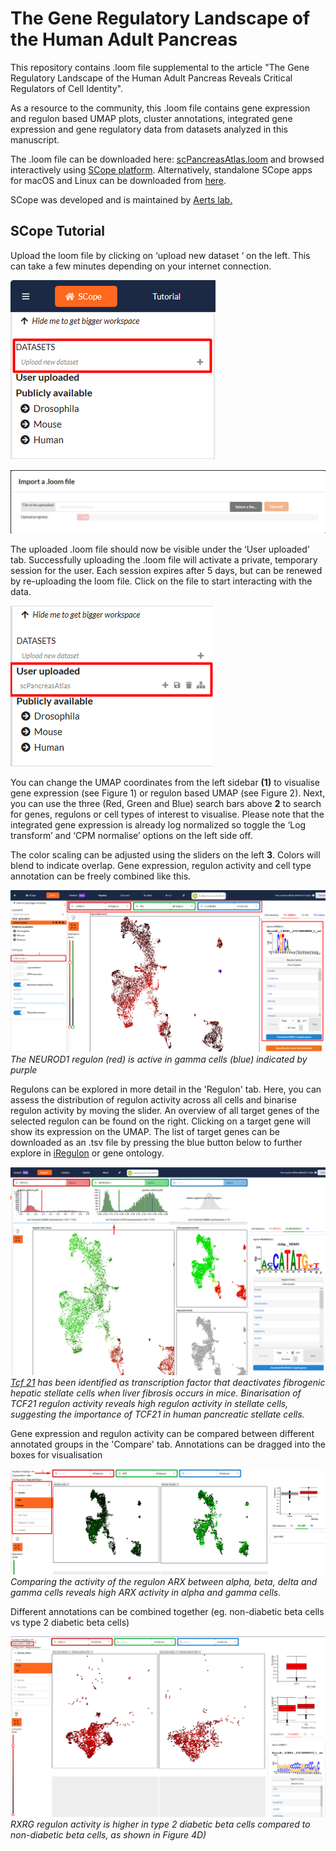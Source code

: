 # The Gene Regulatory Landscape of the Human Adult Pancreas

This repository contains .loom file supplemental to the article "The Gene Regulatory Landscape of the Human Adult Pancreas Reveals Critical Regulators of Cell Identity".

As a resource to the community, this .loom file contains gene expression and regulon based UMAP plots, cluster annotations, integrated gene expression and gene regulatory data from datasets analyzed in this manuscript.

The .loom file can be downloaded here: [scPancreasAtlas.loom](https://filesender.belnet.be/?s=download&token=8d087b4d-3909-4fc4-8c11-a92fb9989bec) and browsed interactively using [SCope platform](https://scope.aertslab.org). Alternatively, standalone SCope apps for macOS and Linux can be downloaded from [here](https://github.com/aertslab/SCope/releases).

SCope was developed and is maintained by [Aerts lab.](https://www.aertslab.org/)



## SCope Tutorial

Upload the loom file by clicking on ‘upload new dataset ‘ on the left. This can take a few minutes depending on your internet connection. 

![alt text](https://github.com/pasquelab/scPancreasAtlas/blob/master/Screenshot_1.png?raw=true)

![alt text](https://github.com/pasquelab/scPancreasAtlas/blob/master/Screenshot_2.png?raw=true)

The uploaded .loom file should now be visible under the ‘User uploaded’ tab. Successfully uploading the .loom file will activate a private, temporary session for the user. Each session expires after 5 days, but can be renewed by re-uploading the loom file. Click on the file to start interacting with the data.

![alt text](https://github.com/pasquelab/scPancreasAtlas/blob/master/Screenshot_3.png?raw=true)

You can change the UMAP coordinates from the left sidebar **(1)** to visualise gene expression (see Figure 1)  or regulon based UMAP (see Figure 2).
Next, you can use the three (Red, Green and Blue) search bars above **2** to search for genes, regulons or cell types of interest to visualise. 
Please note that the integrated gene expression is already log normalized so toggle the ‘Log transform’ and ‘CPM normalise’ options on the left side off.

The color scaling can be adjusted using the sliders on the left **3**. 
Colors will blend to indicate overlap. Gene expression, regulon activity and cell type annotation can be freely combined like this. 


![alt text](https://github.com/pasquelab/scPancreasAtlas/blob/master/Screenshot_4.png?raw=true)
*The NEUROD1 regulon (red) is active in gamma cells (blue) indicated by purple*

Regulons can be explored in more detail in the 'Regulon' tab.
Here, you can assess the distribution of regulon activity across all cells and binarise regulon activity by moving the slider. 
An overview of all target genes of the selected regulon can be found on the right. Clicking on a target gene will show its expression on the UMAP.
The list of target genes can be downloaded as an .tsv file by pressing the blue button below to further explore in [iRegulon](http://iregulon.aertslab.org/) or gene ontology.   

![alt text](https://github.com/pasquelab/scPancreasAtlas/blob/master/Screenshot_5.png?raw=true)
*[Tcf 21](https://pubmed.ncbi.nlm.nih.gov/31549421/) has been identified as transcription factor that deactivates fibrogenic hepatic stellate cells when liver fibrosis occurs in mice. Binarisation of TCF21 regulon activity reveals high regulon activity in stellate cells, suggesting the importance of TCF21 in human pancreatic stellate cells.*

Gene expression and regulon activity can be compared between different annotated groups in the 'Compare' tab.
Annotations can be dragged into the boxes for visualisation

![alt text](https://github.com/pasquelab/scPancreasAtlas/blob/master/Screenshot_6.png?raw=true)
*Comparing the activity of the regulon ARX between alpha, beta, delta and gamma cells reveals high ARX activity in alpha and gamma cells.*

Different annotations can be combined together (eg. non-diabetic beta cells vs type 2 diabetic beta cells)

![alt text](https://github.com/pasquelab/scPancreasAtlas/blob/master/Screenshot_7.png?raw=true)
*RXRG regulon activity is higher in type 2 diabetic beta cells compared to non-diabetic beta cells, as shown in Figure 4D)*
